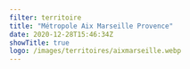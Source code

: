 ```yaml
---
filter: territoire
title: "Métropole Aix Marseille Provence"
date: 2020-12-28T15:46:34Z
showTitle: true
logo: /images/territoires/aixmarseille.webp
---
```

